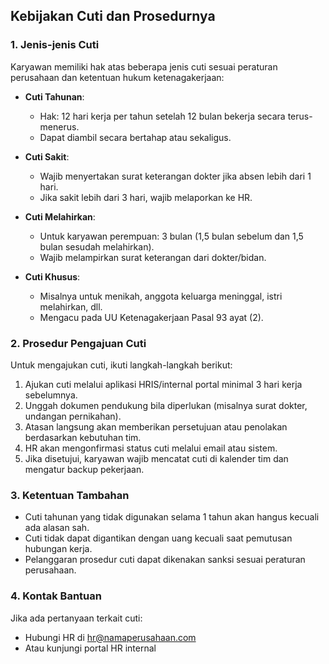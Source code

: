 ## Kebijakan Cuti dan Prosedurnya

### 1. Jenis-jenis Cuti
Karyawan memiliki hak atas beberapa jenis cuti sesuai peraturan perusahaan dan ketentuan hukum ketenagakerjaan:

- **Cuti Tahunan**: 
  - Hak: 12 hari kerja per tahun setelah 12 bulan bekerja secara terus-menerus.
  - Dapat diambil secara bertahap atau sekaligus.

- **Cuti Sakit**:
  - Wajib menyertakan surat keterangan dokter jika absen lebih dari 1 hari.
  - Jika sakit lebih dari 3 hari, wajib melaporkan ke HR.

- **Cuti Melahirkan**:
  - Untuk karyawan perempuan: 3 bulan (1,5 bulan sebelum dan 1,5 bulan sesudah melahirkan).
  - Wajib melampirkan surat keterangan dari dokter/bidan.

- **Cuti Khusus**:
  - Misalnya untuk menikah, anggota keluarga meninggal, istri melahirkan, dll.
  - Mengacu pada UU Ketenagakerjaan Pasal 93 ayat (2).

### 2. Prosedur Pengajuan Cuti
Untuk mengajukan cuti, ikuti langkah-langkah berikut:

1. Ajukan cuti melalui aplikasi HRIS/internal portal minimal 3 hari kerja sebelumnya.
2. Unggah dokumen pendukung bila diperlukan (misalnya surat dokter, undangan pernikahan).
3. Atasan langsung akan memberikan persetujuan atau penolakan berdasarkan kebutuhan tim.
4. HR akan mengonfirmasi status cuti melalui email atau sistem.
5. Jika disetujui, karyawan wajib mencatat cuti di kalender tim dan mengatur backup pekerjaan.

### 3. Ketentuan Tambahan
- Cuti tahunan yang tidak digunakan selama 1 tahun akan hangus kecuali ada alasan sah.
- Cuti tidak dapat digantikan dengan uang kecuali saat pemutusan hubungan kerja.
- Pelanggaran prosedur cuti dapat dikenakan sanksi sesuai peraturan perusahaan.

### 4. Kontak Bantuan
Jika ada pertanyaan terkait cuti:
- Hubungi HR di hr@namaperusahaan.com
- Atau kunjungi portal HR internal